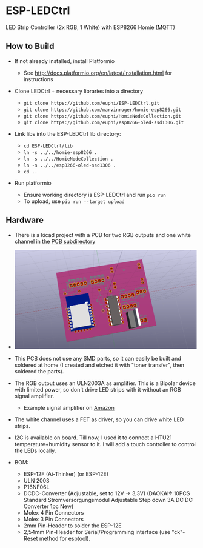 # ESP-LEDCtrl
LED Strip Controller (2x RGB, 1 White) with ESP8266 Homie (MQTT)


## How to Build
  * If not already installed, install Platformio
    * See http://docs.platformio.org/en/latest/installation.html for instructions
    
  * Clone LEDCtrl + necessary libraries into a directory
    * `git clone https://github.com/euphi/ESP-LEDCtrl.git`
    * `git clone https://github.com/marvinroger/homie-esp8266.git`
    * `git clone https://github.com/euphi/HomieNodeCollection.git`
    * `git clone https://github.com/euphi/esp8266-oled-ssd1306.git`
    
  * Link libs into the ESP-LEDCtrl lib directory:
    * `cd ESP-LEDCtrl/lib`
    * `ln -s ../../homie-esp8266 .`
    * `ln -s ../../HomieNodeCollection .`
    * `ln -s ../../esp8266-oled-ssd1306 .`
    * `cd ..`
  
  * Run platformio
    * Ensure working directory is ESP-LEDCtrl and run `pio run` 
    * To upload, use `pio run --target upload`
    

## Hardware
  * There is a kicad project with a PCB for two RGB outputs and one white channel in the [PCB subdirectory](doc/PCB)
  * ![3D Rendering](doc/PCB/board_full_var2.png)
  * This PCB does not use any SMD parts, so it can easily be built and soldered at home (I created and etched  it with "toner transfer", then soldered the parts).
  * The RGB output uses an ULN2003A as amplifier. This is a Bipolar device with limited power, so don't drive LED strips with it without an RGB signal amplifier.
    * Example signal amplifier on [Amazon](https://www.amazon.de/gp/product/B00E4GVUMS)

  * The white channel uses a FET as driver, so you can drive white LED strips.
  * I2C is available on board. Till now, I used it to connect a HTU21 temperature+humidity sensor to it. I will add a touch controller to control the LEDs locally.
  * BOM:
    * ESP-12F (Ai-Thinker) (or ESP-12E)
    * ULN 2003
    * P16NF06L
    * DCDC-Converter (Adjustable, set to 12V -> 3,3V) (DAOKAI® 10PCS Standard Stromversorgungsmodul Adjustable Step down 3A DC DC Converter 1pc New)
    * Molex 4 Pin Connectors
    * Molex 3 Pin Connectors
    * 2mm Pin-Header to solder the ESP-12E
    * 2,54mm Pin-Header for Serial/Programming interface (use "ck"-Reset method for esptool).
